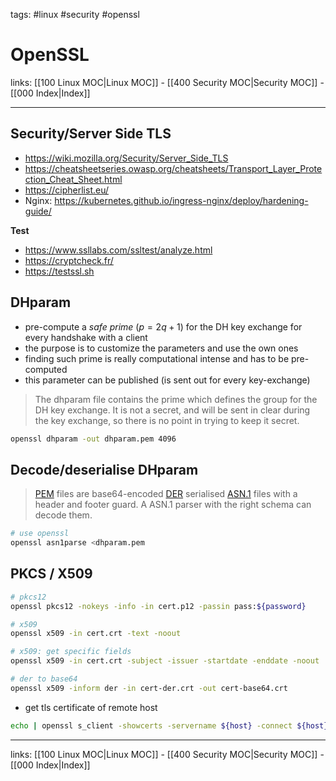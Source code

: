 tags: #linux #security #openssl

# OpenSSL

links: [[100 Linux MOC|Linux MOC]] - [[400 Security MOC|Security MOC]] - [[000 Index|Index]]

---

## Security/Server Side TLS

- https://wiki.mozilla.org/Security/Server_Side_TLS
- https://cheatsheetseries.owasp.org/cheatsheets/Transport_Layer_Protection_Cheat_Sheet.html
- https://cipherlist.eu/
- Nginx: https://kubernetes.github.io/ingress-nginx/deploy/hardening-guide/

**Test**

- https://www.ssllabs.com/ssltest/analyze.html
- https://cryptcheck.fr/
- https://testssl.sh

## DHparam

- pre-compute a *safe prime* ($p=2q+1$) for the DH key exchange for every handshake with a client
- the purpose is to customize the parameters and use the own ones
- finding such prime is really computational intense and has to be pre-computed
- this parameter can be published (is sent out for every key-exchange)

> The dhparam file contains the prime which defines the group for the DH key exchange. It is not a secret, and will be sent in clear during the key exchange, so there is no point in trying to keep it secret.

```bash
openssl dhparam -out dhparam.pem 4096
```

## Decode/deserialise DHparam

> [PEM](https://en.wikipedia.org/wiki/Privacy-Enhanced_Mail) files are base64-encoded [DER](https://en.wikipedia.org/wiki/X.690#DER_encoding) serialised [ASN.1](https://en.wikipedia.org/wiki/Abstract_Syntax_Notation_One) files with a header and footer guard. A ASN.1 parser with the right schema can decode them.

```bash
# use openssl
openssl asn1parse <dhparam.pem
```

## PKCS / X509

```bash
# pkcs12
openssl pkcs12 -nokeys -info -in cert.p12 -passin pass:${password}

# x509
openssl x509 -in cert.crt -text -noout

# x509: get specific fields
openssl x509 -in cert.crt -subject -issuer -startdate -enddate -noout

# der to base64
openssl x509 -inform der -in cert-der.crt -out cert-base64.crt
```

- get tls certificate of remote host
```bash
echo | openssl s_client -showcerts -servername ${host} -connect ${host}:443 2>/dev/null | openssl x509 -inform pem -noout -text
```


---
links: [[100 Linux MOC|Linux MOC]] - [[400 Security MOC|Security MOC]] - [[000 Index|Index]]